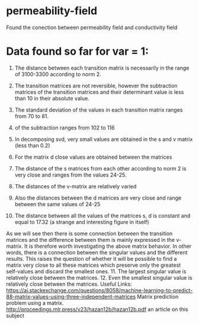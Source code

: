 # permeability-field
Found the conection between permeability field and conductivity field
# Data found so far for var = 1:
1. The distance between each transition matrix is ​​necessarily in the range of 3100-3300 according to norm 2.

2. The transition matrices are not reversible, however the subtraction matrices of the transition matrices and their determinant value is less than 10 in their absolute value.

3. The standard deviation of the values ​​in each transition matrix ranges from 70 to 81.

4. of the subtraction ranges from 102 to 116

5. In decomposing svd, very small values ​​are obtained in the s and v matrix (less than 0.2)

6. For the matrix d close values ​​are obtained between the matrices

7. The distance of the s matrices from each other according to norm 2 is very close and ranges from the values ​​24-25.

8. The distances of the v-matrix are relatively varied

9. Also the distances between the d matrices are very close and range between the same values ​​of 24-25

10. The distance between all the values ​​of the matrices s, d is constant and equal to 17.32 (a strange and interesting figure in itself)

As we will see then there is some connection between the transition matrices and the difference between them is mainly expressed in the v-matrix. It is therefore worth investigating the above matrix behavior.
In other words, there is a connection between the singular values ​​and the different results. This raises the question of whether it will be possible to find a matrix very close to all these matrices which preserve only the greatest self-values ​​and discard the smallest ones.
11. The largest singular value is relatively close between the matrices.
12. Even the smallest singular value is relatively close between the matrices.
Useful Links:
https://ai.stackexchange.com/questions/8058/machine-learning-to-predict-88-matrix-values-using-three-independent-matrices
Matrix prediction problem using a matrix.
http://proceedings.mlr.press/v23/hazan12b/hazan12b.pdf
an article on this subject
